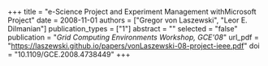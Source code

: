 +++
title = "e-Science Project and Experiment Management withMicrosoft Project"
date = 2008-11-01
authors = ["Gregor von Laszewski", "Leor E. Dilmanian"]
publication_types = ["1"]
abstract = ""
selected = "false"
publication = "*Grid Computing Environments Workshop, GCE'08*"
url_pdf = "https://laszewski.github.io/papers/vonLaszewski-08-project-ieee.pdf"
doi = "10.1109/GCE.2008.4738449"
+++

